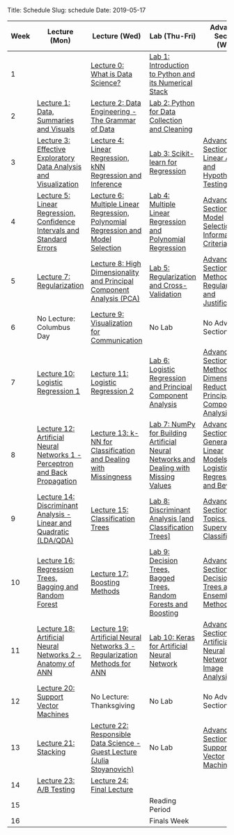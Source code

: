 Title: Schedule
Slug: schedule
Date: 2019-05-17


|Week|Lecture (Mon)|Lecture (Wed)|Lab (Thu-Fri)|Advanced Section (Wed)|Assignment (R:Released Tue - D:Due Wed)|
|-----|-----|-----|-----|-----|-----|
|1|[]({filename}/lectures/lecture0/presentation/README.md)|[Lecture 0: What is Data Science?]({filename}/lectures/lecture0/index.md)|[Lab 1: Introduction to Python and its Numerical Stack]({filename}/labs/lab1/index.md)|[]({filename}/lectures/lecture0/presentation/README.md)|R:HW0|[]({filename}/lectures/lecture0/presentation/README.md)|
|2|[Lecture 1: Data, Summaries and Visuals]({filename}/lectures/lecture1/index.md)|[Lecture 2: Data Engineering - The Grammar of Data]({filename}/lectures/lecture2/index.md)|[Lab 2: Python for Data Collection and Cleaning]({filename}/labs/lab2/index.md)|[]({filename}/lectures/lecture0/presentation/README.md)|R:HW1 - D:HW0|[]({filename}/lectures/lecture0/presentation/README.md)|
|3|[Lecture 3: Effective Exploratory Data Analysis and Visualization]({filename}/lectures/lecture3/index.md)|[Lecture 4: Linear Regression, kNN Regression and Inference]({filename}/lectures/lecture4/index.md)|[Lab 3: Scikit-learn for Regression]({filename}/labs/lab3/index.md)|[Advanced Section 1: Linear Algebra and Hypothesis Testing]({filename}/a_sections/a_section1/index.md)|R:HW2 - D:HW1|[]({filename}/lectures/lecture0/presentation/README.md)|
|4|[Lecture 5: Linear Regression, Confidence Intervals and Standard Errors]({filename}/lectures/lecture5/index.md)|[Lecture 6: Multiple Linear Regression, Polynomial Regression and Model Selection]({filename}/lectures/lecture6/index.md)|[Lab 4: Multiple Linear Regression and Polynomial Regression]({filename}/labs/lab4/index.md)|[Advanced Section 2: Model Selection and Information Criteria]({filename}/a_sections/a_section2/index.md)|R:HW3 - D:HW2|[]({filename}/lectures/lecture0/presentation/README.md)|
|5|[Lecture 7: Regularization]({filename}/lectures/lecture7/index.md)|[Lecture 8:  High Dimensionality and Principal Component Analysis (PCA)]({filename}/lectures/lecture8/index.md)|[Lab 5: Regularization and Cross-Validation]({filename}/labs/lab5/index.md)|[Advanced Section 3: Methods of Regularization and Justifications]({filename}/a_sections/a_section3/index.md)|R:HW4(individual) D:HW3|[]({filename}/lectures/lecture0/presentation/README.md)|
|6|No Lecture: Columbus Day|[Lecture 9: Visualization for Communication]({filename}/lectures/lecture9/index.md)|No Lab|No Advanced Section|No Assignment|[]({filename}/lectures/lecture0/presentation/README.md)|
|7|[Lecture 10: Logistic Regression 1]({filename}/lectures/lecture10/index.md)|[Lecture 11: Logistic Regression 2]({filename}/lectures/lecture11/index.md)|[Lab 6: Logistic Regression and Principal Component Analysis]({filename}/labs/lab6/index.md)|[Advanced Section 4: Methods of Dimensionality Reduction - Principal Component Analysis]({filename}/a_sections/a_section4/index.md)|R:HW5 - D:HW4|[]({filename}/lectures/lecture0/presentation/README.md)|
|8|[Lecture 12:  Artificial Neural Networks 1 - Perceptron and Back Propagation]({filename}/lectures/lecture12/index.md)|[Lecture 13: k-NN for Classification and Dealing with Missingness]({filename}/lectures/lecture13/index.md)|[Lab 7: NumPy for Building Artificial Neural Networks and Dealing with Missing Values]({filename}/labs/lab7/index.md)|[Advanced Section 5: Generalized Linear Models, Logistic Regression and Beyond]({filename}/a_sections/a_section5/index.md)|R:HW6 - D:HW5|[]({filename}/lectures/lecture0/presentation/README.md)|
|9|[Lecture 14: Discriminant Analysis - Linear and Quadratic (LDA/QDA)]({filename}/lectures/lecture14/index.md)|[Lecture 15: Classification Trees]({filename}/lectures/lecture15/index.md)|[Lab 8: Discriminant Analysis [and Classification Trees]]({filename}/labs/lab8/index.md)|[Advanced Section 6: Topics in Supervised Classification]({filename}/a_sections/a_section6/index.md)|R:HW7 - D:HW6|[]({filename}/lectures/lecture0/presentation/README.md)|
|10|[Lecture 16: Regression Trees, Bagging and Random Forest]({filename}/lectures/lecture16/index.md)|[Lecture 17: Boosting Methods]({filename}/lectures/lecture17/index.md)|[Lab 9: Decision Trees, Bagged Trees, Random Forests and Boosting]({filename}/labs/lab9/index.md)|[Advanced Section 7: Decision Trees and Ensemble Methods]({filename}/a_sections/a_section7/index.md)|R:HW8 - D:HW7|[]({filename}/lectures/lecture0/presentation/README.md)|
|11|[Lecture 18: Artificial Neural Networks 2 - Anatomy of ANN]({filename}/lectures/lecture18/index.md)|[Lecture 19: Artificial Neural Networks 3 - Regularization Methods for ANN]({filename}/lectures/lecture19/index.md)|[Lab 10: Keras for Artificial Neural Network]({filename}/labs/lab10/index.md)|[Advanced Section 8: Artificial Neural Networks for Image Analysis]({filename}/a_sections/a_section8/index.md)|R:HW9(individual) D:HW8|[]({filename}/lectures/lecture0/presentation/README.md)|
|12|[Lecture 20: Support Vector Machines]({filename}/lectures/lecture20/index.md)|No Lecture: Thanksgiving|No Lab|No Advanced Section|No Assignment|[]({filename}/lectures/lecture0/presentation/README.md)|
|13|[Lecture 21: Stacking]({filename}/lectures/lecture21/index.md)|[Lecture 22: Responsible Data Science - Guest Lecture (Julia Stoyanovich)]({filename}/lectures/lecture22/index.md)|No Lab|[Advanced Section 9: Support Vector Machines]({filename}/a_sections/a_section9/index.md)|D:HW9|[]({filename}/lectures/lecture0/presentation/README.md)|
|14|[Lecture 23: A/B Testing]({filename}/lectures/lecture23/index.md)|[Lecture 24: Final Lecture]({filename}/lectures/lecture24/index.md)|[]({filename}/lectures/lecture0/presentation/README.md)|[]({filename}/lectures/lecture0/presentation/README.md)|[]({filename}/lectures/lecture0/presentation/README.md)|
|15|[]({filename}/lectures/lecture0/presentation/README.md)|[]({filename}/lectures/lecture0/presentation/README.md)|Reading Period|[]({filename}/lectures/lecture0/presentation/README.md)|[]({filename}/lectures/lecture0/presentation/README.md)|
|16|[]({filename}/lectures/lecture0/presentation/README.md)|[]({filename}/lectures/lecture0/presentation/README.md)|Finals Week|[]({filename}/lectures/lecture0/presentation/README.md)|[]({filename}/lectures/lecture0/presentation/README.md)|

